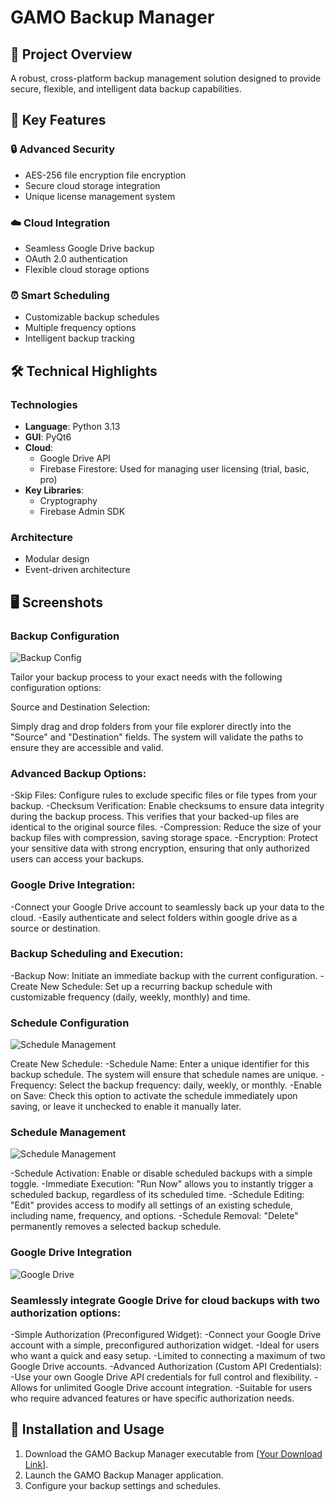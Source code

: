 # GAMO Backup Manager

## 🚀 Project Overview
A robust, cross-platform backup management solution designed to provide secure, flexible, and intelligent data backup capabilities.

## 🌟 Key Features

### 🔒 Advanced Security
- AES-256 file encryption file encryption
- Secure cloud storage integration
- Unique license management system

### ☁️ Cloud Integration
- Seamless Google Drive backup
- OAuth 2.0 authentication
- Flexible cloud storage options

### ⏰ Smart Scheduling
- Customizable backup schedules
- Multiple frequency options
- Intelligent backup tracking

## 🛠 Technical Highlights

### Technologies
- **Language**: Python 3.13
- **GUI**: PyQt6
- **Cloud**: 
  - Google Drive API
  -  Firebase Firestore: Used for managing user licensing (trial, basic, pro)
- **Key Libraries**: 
  - Cryptography
  - Firebase Admin SDK

### Architecture
- Modular design
- Event-driven architecture

## 🖥 Screenshots

### Backup Configuration
![Backup Config](./Screenshots/backup_config.png)

Tailor your backup process to your exact needs with the following configuration options:

Source and Destination Selection:

Simply drag and drop folders from your file explorer directly into the "Source" and "Destination" fields.
The system will validate the paths to ensure they are accessible and valid.

### Advanced Backup Options:
-Skip Files: Configure rules to exclude specific files or file types from your backup.
-Checksum Verification: Enable checksums to ensure data integrity during the backup process. This verifies that your backed-up files are identical to the original source files.
-Compression: Reduce the size of your backup files with compression, saving storage space.
-Encryption: Protect your sensitive data with strong encryption, ensuring that only authorized users can access your backups.

### Google Drive Integration:
-Connect your Google Drive account to seamlessly back up your data to the cloud.
-Easily authenticate and select folders within google drive as a source or destination.

### Backup Scheduling and Execution:
-Backup Now: Initiate an immediate backup with the current configuration.
-Create New Schedule: Set up a recurring backup schedule with customizable frequency (daily, weekly, monthly) and time.

### Schedule Configuration
![Schedule Management](./Screenshots/schedule_config.PNG)

Create New Schedule:
-Schedule Name: Enter a unique identifier for this backup schedule. The system will ensure that schedule names are unique.
-Frequency: Select the backup frequency: daily, weekly, or monthly.
-Enable on Save: Check this option to activate the schedule immediately upon saving, or leave it unchecked to enable it manually later.

### Schedule Management
![Schedule Management](./Screenshots/schedules_management.PNG)

-Schedule Activation: Enable or disable scheduled backups with a simple toggle.
-Immediate Execution: "Run Now" allows you to instantly trigger a scheduled backup, regardless of its scheduled time.
-Schedule Editing: "Edit" provides access to modify all settings of an existing schedule, including name, frequency, and options.
-Schedule Removal: "Delete" permanently removes a selected backup schedule.

### Google Drive Integration
![Google Drive](./Screenshots/google_drive_integration.PNG)

### Seamlessly integrate Google Drive for cloud backups with two authorization options:
-Simple Authorization (Preconfigured Widget):
-Connect your Google Drive account with a simple, preconfigured authorization widget.
-Ideal for users who want a quick and easy setup.
-Limited to connecting a maximum of two Google Drive accounts.
-Advanced Authorization (Custom API Credentials):
-Use your own Google Drive API credentials for full control and flexibility.
-Allows for unlimited Google Drive account integration.
-Suitable for users who require advanced features or have specific authorization needs.

## 🚀 Installation and Usage
1.  Download the GAMO Backup Manager executable from [[Your Download Link](https://drive.google.com/drive/folders/1mDjHMLS9J6eKggo8z3kfggRr31gpEIIu?usp=sharing)].
4.  Launch the GAMO Backup Manager application.
5.  Configure your backup settings and schedules.
